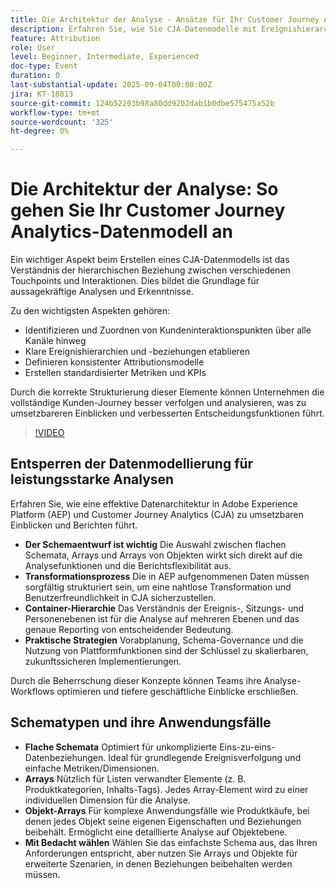 ```yaml
---
title: Die Architektur der Analyse - Ansätze für Ihr Customer Journey Analytics-Datenmodell
description: Erfahren Sie, wie Sie CJA-Datenmodelle mit Ereignishierarchien, Attribution und KPIs strukturieren, um tiefere Journey-Einblicke für Kunden zu erschließen.
feature: Attribution
role: User
level: Beginner, Intermediate, Experienced
doc-type: Event
duration: 0
last-substantial-update: 2025-09-04T00:00:00Z
jira: KT-18813
source-git-commit: 124b52203b98a80dd9202dab1b0dbe575475a52b
workflow-type: tm+mt
source-wordcount: '325'
ht-degree: 0%

---
```



# Die Architektur der Analyse: So gehen Sie Ihr Customer Journey Analytics-Datenmodell an

Ein wichtiger Aspekt beim Erstellen eines CJA-Datenmodells ist das Verständnis der hierarchischen Beziehung zwischen verschiedenen Touchpoints und Interaktionen. Dies bildet die Grundlage für aussagekräftige Analysen und Erkenntnisse.

Zu den wichtigsten Aspekten gehören:

* Identifizieren und Zuordnen von Kundeninteraktionspunkten über alle Kanäle hinweg
* Klare Ereignishierarchien und -beziehungen etablieren
* Definieren konsistenter Attributionsmodelle
* Erstellen standardisierter Metriken und KPIs

Durch die korrekte Strukturierung dieser Elemente können Unternehmen die vollständige Kunden-Journey besser verfolgen und analysieren, was zu umsetzbareren Einblicken und verbesserten Entscheidungsfunktionen führt.

>[!VIDEO](https://video.tv.adobe.com/v/3471111/?learn=on&enablevpops)

## Entsperren der Datenmodellierung für leistungsstarke Analysen

Erfahren Sie, wie eine effektive Datenarchitektur in Adobe Experience Platform (AEP) und Customer Journey Analytics (CJA) zu umsetzbaren Einblicken und Berichten führt.

* **Der Schemaentwurf ist wichtig** Die Auswahl zwischen flachen Schemata, Arrays und Arrays von Objekten wirkt sich direkt auf die Analysefunktionen und die Berichtsflexibilität aus.
* **Transformationsprozess** Die in AEP aufgenommenen Daten müssen sorgfältig strukturiert sein, um eine nahtlose Transformation und Benutzerfreundlichkeit in CJA sicherzustellen.
* **Container-Hierarchie** Das Verständnis der Ereignis-, Sitzungs- und Personenebenen ist für die Analyse auf mehreren Ebenen und das genaue Reporting von entscheidender Bedeutung.
* **Praktische Strategien** Vorabplanung, Schema-Governance und die Nutzung von Plattformfunktionen sind der Schlüssel zu skalierbaren, zukunftssicheren Implementierungen.

Durch die Beherrschung dieser Konzepte können Teams ihre Analyse-Workflows optimieren und tiefere geschäftliche Einblicke erschließen.

## Schematypen und ihre Anwendungsfälle

* **Flache Schemata** Optimiert für unkomplizierte Eins-zu-eins-Datenbeziehungen. Ideal für grundlegende Ereignisverfolgung und einfache Metriken/Dimensionen.
* **Arrays** Nützlich für Listen verwandter Elemente (z. B. Produktkategorien, Inhalts-Tags). Jedes Array-Element wird zu einer individuellen Dimension für die Analyse.
* **Objekt-Arrays** Für komplexe Anwendungsfälle wie Produktkäufe, bei denen jedes Objekt seine eigenen Eigenschaften und Beziehungen beibehält. Ermöglicht eine detaillierte Analyse auf Objektebene.
* **Mit Bedacht wählen** Wählen Sie das einfachste Schema aus, das Ihren Anforderungen entspricht, aber nutzen Sie Arrays und Objekte für erweiterte Szenarien, in denen Beziehungen beibehalten werden müssen.
